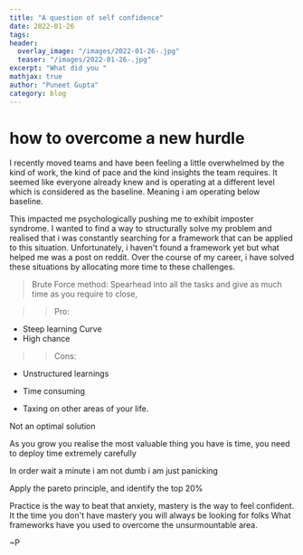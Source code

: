 ```yaml
---
title: "A question of self confidence"
date: 2022-01-26
tags:
header:
  overlay_image: "/images/2022-01-26-.jpg"
  teaser: "/images/2022-01-26-.jpg"
excerpt: "What did you "
mathjax: true
author: "Puneet Gupta"
category: blog
---
```


# how to overcome a new hurdle

I recently moved teams and have been feeling a little overwhelmed by the kind of work, the kind of pace and the kind insights the team requires. It seemed like everyone already knew and is operating at a different level which is considered as the baseline. Meaning i am operating below baseline.

This impacted me psychologically pushing me to exhibit imposter syndrome. I wanted to find a way to structurally solve my problem and realised that i was constantly searching for a framework that can be applied to this situation. Unfortunately, i haven't found a framework yet but what helped me was a post on reddit. Over the course of my career, i have solved these situations by allocating more time to these challenges.

>Brute Force method:
Spearhead into all the tasks and give as much time as you require to close,

>>Pro:
- Steep learning Curve
- High chance

>>Cons:
- Unstructured learnings




- Time consuming
- Taxing on other areas of your life.

Not an optimal solution

As you grow you realise the most valuable thing you have is time, you need to deploy time extremely carefully
<my precious image>

In order
<post on reddit> wait a minute i am not dumb i am just panicking



Apply the pareto principle, and identify the top 20%

Practice is the way to beat that anxiety, mastery is the way to feel confident. It the time you don't have mastery you will always be looking for folks
What frameworks have you used to overcome the unsurmountable area.

~P
